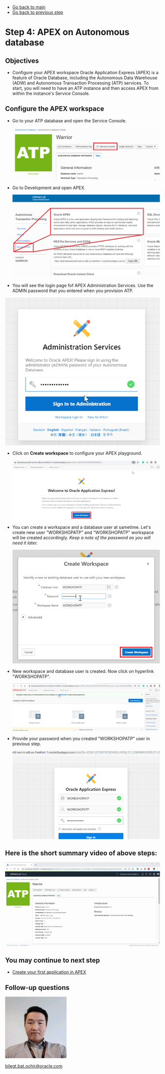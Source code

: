- [Go back to main](/README.md)
- [Go back to previous step](step3.md)

# Step 4: APEX on Autonomous database
## Objectives
- Configure your APEX workspace
Oracle Application Express (APEX) is a feature of Oracle Database, including the Autonomous Data Warehouse (ADW) and Autonomous Transaction Processing (ATP) services. To start, you will need to have an ATP instance and then access APEX from within the instance's Service Console.

## Configure the APEX workspace

- Go to your ATP database and open the Service Console.

  ![](/images/lab1/step4/1.apex.PNG)
  
- Go to Development and open APEX.
  
  ![](/images/lab1/step4/1.apex-cont1.PNG)
  
-  You will see the login page fof APEX Administration Services. Use the ADMIN password that you entered when you provision ATP.

  ![](/images/lab1/step4/1.apex-cont2.PNG)

- Click on **Create workspace** to configure your APEX playground.
  
  ![](/images/lab1/step4/1.apex-cont3.PNG)

- You can create a workspace and a database user at sametime. Let's create new user "WORKSHOPATP" and "WORKSHOPATP" workspace will be created accordingly.     *Keep a note of the password as you will need it later.*

  ![](/images/lab1/step4/1.apex-cont4.PNG)
  
- New workspace and database user is created. Now click on hyperlink "WORKSHOPATP".

  ![](/images/lab1/step4/1.apex-cont5.PNG)
  
- Provide your password when you created "WORKSHOPATP" user in previous step.

  ![](/images/lab1/step4/1.apex-cont6.PNG)

## Here is the short summary video of above steps:

  ![](/images/lab1/step4/1.apex.gif)

## You may continue to next step 
- [Create your first application in APEX](step5.md)

## Follow-up questions

![](/images/bilegt.jpg)

[bilegt.bat.ochir@oracle.com](mailto:bilegt.bat.ochir@oracle.com)

